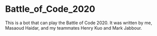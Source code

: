 # Battle_of_Code_2020

This is a bot that can play the Battle of Code 2020. It was written by me, Masaoud Haidar, and my teammates Henry Kuo and Mark Jabbour.
